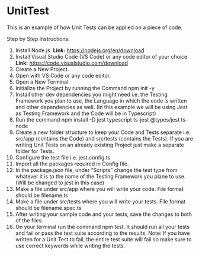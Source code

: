 # UnitTest
This is an example of how Unit Tests can be applied on a piece of code.

Step by Step Instructions:

 1. Install Node.js. **Link:** <https://nodejs.org/en/download>
 2. Install Visual Studio Code (VS Code) or any code editor of your choice. **Link:** <https://code.visualstudio.com/download>
 3. Create a New Project.
 4. Open with VS Code or any code editor.
 5. Open a New Terminal.
 6. Initialize the Project by running the Command npm init -y
 7. Install other dev dependencies you might need i.e. the Testing Framework you plan to use, the Language in which the code is written and other dependencies as well. (In this example we will be using Jest as Testing Framework and the Code will be in Typescript)
 8. Run the command npm install -D jest typescript ts-jest @types/jest ts-node
 9. Create a new folder structure to keep your Code and Tests separate i.e. src/app (contains the Code) and src/tests (contains the Tests). If you are writing Unit Tests on an already existing Project just make a separate folder for Tests.
10. Configure the test file i.e. jest.config.ts
11. Import all the packages required in Config file.
12. In the package.json file, under “Scripts” change the test type from whatever it is to the name of the Testing Framework you plane to use. (Will be changed to jest in this case)
13. Make a file under src/app where you will write your code. File format should be filename.ts
14. Make a file under src/tests where you will write your tests. File format should be filename.spec.ts
15. After writing your sample code and your tests, save the changes to both of the files.
16. On your terminal run the command npm test. It should run all your tests and fail or pass the test suite according to the results. Note: If you have written for a Unit Test to fail, the entire test suite will fail so make sure to use correct keywords while writing the tests.

